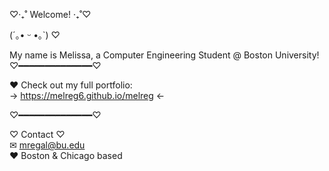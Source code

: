 ♡‧₊˚ Welcome! ‧₊˚♡

(´｡• ᵕ •｡`) ♡  

My name is Melissa, a Computer Engineering Student @ Boston University!
♡━━━━━━━━━━━━━━♡

♥︎ Check out my full portfolio:  
→ https://melreg6.github.io/melreg ←

♡━━━━━━━━━━━━━━♡

♡ Contact ♡  
✉︎ mregal@bu.edu  
♥︎ Boston & Chicago based
